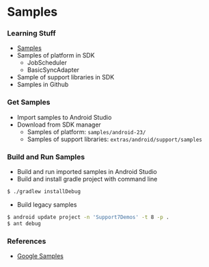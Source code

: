 # Samples

### Learning Stuff
- [Samples](http://developer.android.com/samples/index.html)
- Samples of platform in SDK
	- JobScheduler
	- BasicSyncAdapter
- Sample of support libraries in SDK
- Samples in Github

### Get Samples
- Import samples to Android Studio
- Download from SDK manager
	- Samples of platform: `samples/android-23/`
	- Samples of support libraries: `extras/android/support/samples`

### Build and Run Samples
- Build and run imported samples in Android Studio
- Build and install gradle project with command line
```bash
$ ./gradlew installDebug
```
- Build legacy samples
```bash
$ android update project -n 'Support7Demos' -t 8 -p .
$ ant debug
```

### References
- [Google Samples](https://github.com/googlesamples)


